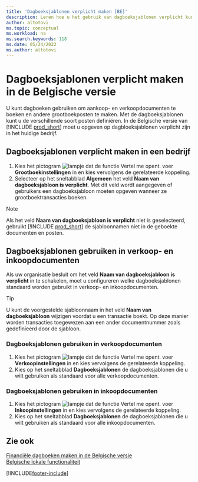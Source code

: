 ```yaml
---
title: 'Dagboeksjablonen verplicht maken [BE]'
description: Leren hoe u het gebruik van dagboeksjablonen verplicht kunt maken in de Belgische versie.
author: altotovi
ms.topic: conceptual
ms.workload: na
ms.search.keywords: 118
ms.date: 05/24/2022
ms.author: altotovi
---
```


# <a name="make-journal-templates-mandatory-in-the-belgian-version"></a><a name="make-journal-templates-mandatory-in-the-belgian-version"></a>Dagboeksjablonen verplicht maken in de Belgische versie

U kunt dagboeken gebruiken om aankoop- en verkoopdocumenten te boeken en andere grootboekposten te maken. Met de dagboeksjablonen kunt u de verschillende soort posten definiëren. In de Belgische versie van [!INCLUDE [prod_short](../../includes/prod_short.md)] moet u opgeven op dagbloeksjablonen verplicht zijn in het huidige bedrijf.  

## <a name="to-make-journal-templates-required-in-a-company"></a><a name="to-make-journal-templates-required-in-a-company"></a>Dagboeksjablonen verplicht maken in een bedrijf

1. Kies het pictogram ![lampje dat de functie Vertel me opent.](../../media/ui-search/search_small.png "Vertel me wat u wilt doen") voer **Grootboekinstellingen** in en kies vervolgens de gerelateerde koppeling.  
2. Selecteer op het sneltabblad **Algemeen** het veld **Naam van dagboeksjabloon is verplicht**. Met dit veld wordt aangegeven of gebruikers een dagboeksjabloon moeten opgeven wanneer ze grootboektransacties boeken.  

> [!NOTE]  
> Als het veld **Naam van dagboeksjabloon is verplicht** niet is geselecteerd, gebruikt [!INCLUDE [prod_short](../../includes/prod_short.md)] de sjabloonnamen niet in de geboekte documenten en posten.

## <a name="use-journal-templates-in-sales-and-purchase-documents"></a><a name="use-journal-templates-in-sales-and-purchase-documents"></a>Dagboeksjablonen gebruiken in verkoop- en inkoopdocumenten

Als uw organisatie besluit om het veld **Naam van dagboeksjabloon is verplicht** in te schakelen, moet u configureren welke dagboeksjablonen standaard worden gebruikt in verkoop- en inkoopdocumenten.

> [!TIP]  
> U kunt de voorgestelde sjabloonnaam in het veld **Naam van dagboeksjabloon** wijzigen voordat u een transactie boekt. Op deze manier worden transacties toegewezen aan een ander documentnummer zoals gedefinieerd door de sjabloon.

### <a name="to-use-journal-templates-in-sales-documents"></a><a name="to-use-journal-templates-in-sales-documents"></a>Dagboeksjablonen gebruiken in verkoopdocumenten

1. Kies het pictogram ![lampje dat de functie Vertel me opent.](../../media/ui-search/search_small.png "Vertel me wat u wilt doen") voer **Verkoopinstellingen** in en kies vervolgens de gerelateerde koppeling.  
2. Kies op het sneltabblad **Dagboeksjablonen** de dagboeksjablonen die u wilt gebruiken als standaard voor alle verkoopdocumenten.  

### <a name="to-use-journal-templates-in-purchase-documents"></a><a name="to-use-journal-templates-in-purchase-documents"></a>Dagboeksjablonen gebruiken in inkoopdocumenten

1. Kies het pictogram ![lampje dat de functie Vertel me opent.](../../media/ui-search/search_small.png "Vertel me wat u wilt doen") voer **Inkoopinstellingen** in en kies vervolgens de gerelateerde koppeling.  
2. Kies op het sneltabblad **Dagboeksjablonen** de dagboeksjablonen die u wilt gebruiken als standaard voor alle inkoopdocumenten.  

## <a name="see-also"></a><a name="see-also"></a>Zie ook

[Financiële dagboeken maken in de Belgische versie](how-to-create-financial-journals.md)  
[Belgische lokale functionaliteit](belgium-local-functionality.md)  


[!INCLUDE[footer-include](../../includes/footer-banner.md)]
